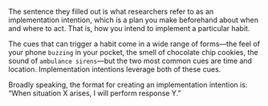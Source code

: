 The sentence they filled out is what researchers refer to as an
implementation intention, which is a plan you make beforehand about
when and where to act. That is, how you intend to implement a
particular habit.

The cues that can trigger a habit come in a wide range of forms—the
feel of your phone `buzzing` in your pocket, the smell of chocolate chip
cookies, the sound of `ambulance sirens`—but the two most common
cues are time and location. Implementation intentions leverage both
of these cues.

Broadly speaking, the format for creating an implementation
intention is:
“When situation X arises, I will perform response Y.”